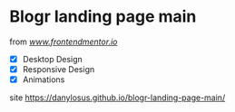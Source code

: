 # Blogr landing page main

from *www.frontendmentor.io*

- [x] Desktop Design
- [x] Responsive Design
- [x] Animations

site https://danylosus.github.io/blogr-landing-page-main/
